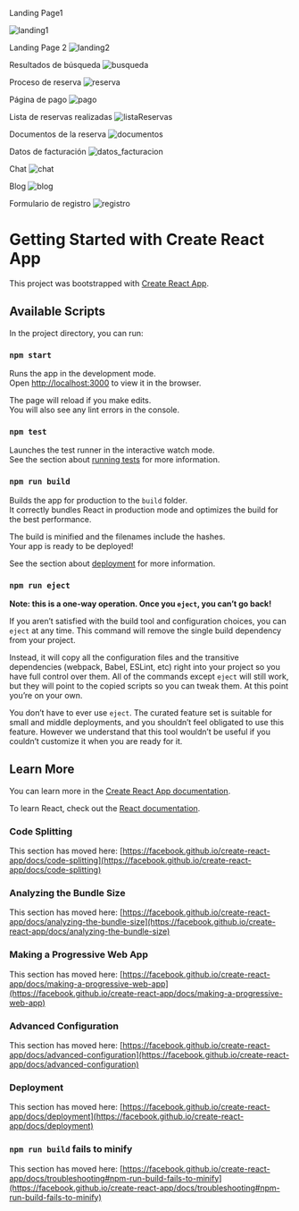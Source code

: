 Landing Page1

![landing1](https://user-images.githubusercontent.com/70781686/116008436-d4856200-a614-11eb-8f24-4c2cd58bcbef.png)

Landing Page 2
![landing2](https://user-images.githubusercontent.com/70781686/116008440-dbac7000-a614-11eb-9ac2-2d5e9afad0bf.png)

Resultados de búsqueda
![busqueda](https://user-images.githubusercontent.com/70781686/116008468-00084c80-a615-11eb-81c1-0536d9a2ea7a.png)

Proceso de reserva
![reserva](https://user-images.githubusercontent.com/70781686/116008491-25955600-a615-11eb-8de2-60b1794af2e5.png)

Página de pago
![pago](https://user-images.githubusercontent.com/70781686/116008519-48276f00-a615-11eb-824b-3585735644de.png)

Lista de reservas realizadas
![listaReservas](https://user-images.githubusercontent.com/70781686/116008542-6beab500-a615-11eb-9432-0b9bd19cfdcc.png)

Documentos de la reserva
![documentos](https://user-images.githubusercontent.com/70781686/116008563-8329a280-a615-11eb-8cfb-72c267736211.png)

Datos de facturación
![datos_facturacion](https://user-images.githubusercontent.com/70781686/116008588-a05e7100-a615-11eb-835d-b9c8fbf011f1.png)

Chat
![chat](https://user-images.githubusercontent.com/70781686/116008602-ba984f00-a615-11eb-80e4-23735745081b.png)

Blog
![blog](https://user-images.githubusercontent.com/70781686/116008631-e3204900-a615-11eb-9eb7-87e390d6814c.png)

Formulario de registro
![registro](https://user-images.githubusercontent.com/70781686/116008668-05b26200-a616-11eb-9031-37c6b697873a.png)



# Getting Started with Create React App

This project was bootstrapped with [Create React App](https://github.com/facebook/create-react-app).

## Available Scripts

In the project directory, you can run:

### `npm start`

Runs the app in the development mode.\
Open [http://localhost:3000](http://localhost:3000) to view it in the browser.

The page will reload if you make edits.\
You will also see any lint errors in the console.

### `npm test`

Launches the test runner in the interactive watch mode.\
See the section about [running tests](https://facebook.github.io/create-react-app/docs/running-tests) for more information.

### `npm run build`

Builds the app for production to the `build` folder.\
It correctly bundles React in production mode and optimizes the build for the best performance.

The build is minified and the filenames include the hashes.\
Your app is ready to be deployed!

See the section about [deployment](https://facebook.github.io/create-react-app/docs/deployment) for more information.

### `npm run eject`

**Note: this is a one-way operation. Once you `eject`, you can’t go back!**

If you aren’t satisfied with the build tool and configuration choices, you can `eject` at any time. This command will remove the single build dependency from your project.

Instead, it will copy all the configuration files and the transitive dependencies (webpack, Babel, ESLint, etc) right into your project so you have full control over them. All of the commands except `eject` will still work, but they will point to the copied scripts so you can tweak them. At this point you’re on your own.

You don’t have to ever use `eject`. The curated feature set is suitable for small and middle deployments, and you shouldn’t feel obligated to use this feature. However we understand that this tool wouldn’t be useful if you couldn’t customize it when you are ready for it.

## Learn More

You can learn more in the [Create React App documentation](https://facebook.github.io/create-react-app/docs/getting-started).

To learn React, check out the [React documentation](https://reactjs.org/).

### Code Splitting

This section has moved here: [https://facebook.github.io/create-react-app/docs/code-splitting](https://facebook.github.io/create-react-app/docs/code-splitting)

### Analyzing the Bundle Size

This section has moved here: [https://facebook.github.io/create-react-app/docs/analyzing-the-bundle-size](https://facebook.github.io/create-react-app/docs/analyzing-the-bundle-size)

### Making a Progressive Web App

This section has moved here: [https://facebook.github.io/create-react-app/docs/making-a-progressive-web-app](https://facebook.github.io/create-react-app/docs/making-a-progressive-web-app)

### Advanced Configuration

This section has moved here: [https://facebook.github.io/create-react-app/docs/advanced-configuration](https://facebook.github.io/create-react-app/docs/advanced-configuration)

### Deployment

This section has moved here: [https://facebook.github.io/create-react-app/docs/deployment](https://facebook.github.io/create-react-app/docs/deployment)

### `npm run build` fails to minify

This section has moved here: [https://facebook.github.io/create-react-app/docs/troubleshooting#npm-run-build-fails-to-minify](https://facebook.github.io/create-react-app/docs/troubleshooting#npm-run-build-fails-to-minify)
